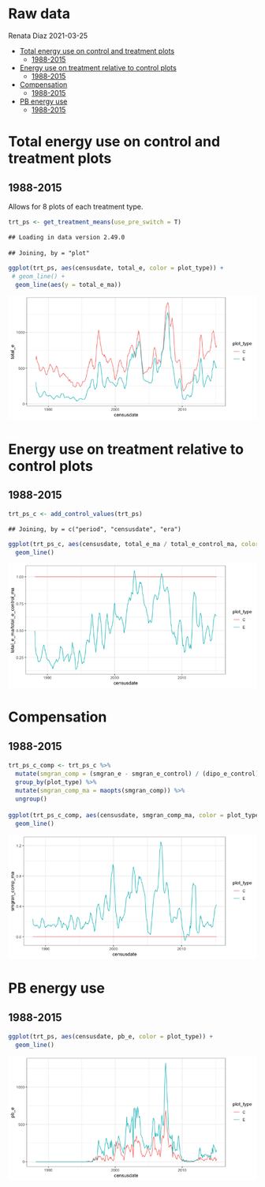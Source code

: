 Raw data
================
Renata Diaz
2021-03-25

  - [Total energy use on control and treatment
    plots](#total-energy-use-on-control-and-treatment-plots)
      - [1988-2015](#section)
  - [Energy use on treatment relative to control
    plots](#energy-use-on-treatment-relative-to-control-plots)
      - [1988-2015](#section-1)
  - [Compensation](#compensation)
      - [1988-2015](#section-2)
  - [PB energy use](#pb-energy-use)
      - [1988-2015](#section-3)

# Total energy use on control and treatment plots

## 1988-2015

Allows for 8 plots of each treatment type.

``` r
trt_ps <- get_treatment_means(use_pre_switch = T)
```

    ## Loading in data version 2.49.0

    ## Joining, by = "plot"

``` r
ggplot(trt_ps, aes(censusdate, total_e, color = plot_type)) +
 # geom_line() +
  geom_line(aes(y = total_e_ma))
```

![](raw_plots_files/figure-gfm/unnamed-chunk-1-1.png)<!-- -->

# Energy use on treatment relative to control plots

## 1988-2015

``` r
trt_ps_c <- add_control_values(trt_ps)
```

    ## Joining, by = c("period", "censusdate", "era")

``` r
ggplot(trt_ps_c, aes(censusdate, total_e_ma / total_e_control_ma, color = plot_type)) +
  geom_line()
```

![](raw_plots_files/figure-gfm/unnamed-chunk-2-1.png)<!-- -->

# Compensation

## 1988-2015

``` r
trt_ps_c_comp <- trt_ps_c %>%
  mutate(smgran_comp = (smgran_e - smgran_e_control) / (dipo_e_control)) %>%
  group_by(plot_type) %>%
  mutate(smgran_comp_ma = maopts(smgran_comp)) %>%
  ungroup()

ggplot(trt_ps_c_comp, aes(censusdate, smgran_comp_ma, color = plot_type)) +
  geom_line()
```

![](raw_plots_files/figure-gfm/unnamed-chunk-3-1.png)<!-- -->

# PB energy use

## 1988-2015

``` r
ggplot(trt_ps, aes(censusdate, pb_e, color = plot_type)) +
  geom_line()
```

![](raw_plots_files/figure-gfm/unnamed-chunk-4-1.png)<!-- -->

